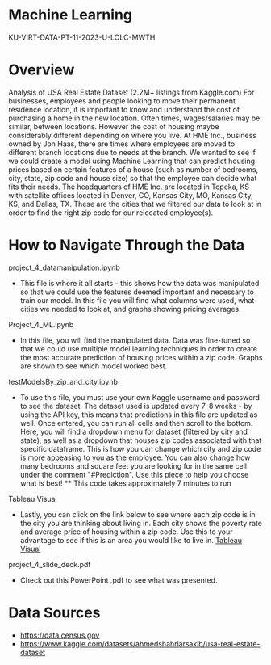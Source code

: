 # Machine Learning
KU-VIRT-DATA-PT-11-2023-U-LOLC-MWTH

# Overview

Analysis of USA Real Estate Dataset (2.2M+ listings from Kaggle.com) 
For businesses, employees and people looking to move their permanent residence location, it is important to know and understand the cost of purchasing a home in the new location. Often times, wages/salaries may be similar, between locations. However the cost of housing maybe considerably different depending on where you live. At HME Inc., business owned by Jon Haas, there are times where employees are moved to different branch locations due to needs at the branch. We wanted to see if we could create a model using Machine Learning that can predict housing prices based on certain features of a house (such as number of bedrooms, city, state, zip code and house size) so that the employee can decide what fits their needs. The headquarters of HME Inc. are located in Topeka, KS with satellite offices located in Denver, CO, Kansas City, MO, Kansas City, KS, and Dallas, TX. These are the cities that we filtered our data to look at in order to find the right zip code for our relocated employee(s).

# How to Navigate Through the Data 
project_4_datamanipulation.ipynb
 - This file is where it all starts - this shows how the data was manipulated so that we could use the features deemed important and necessary to train our model. In this file you will find what columns were used, what cities we needed to look at, and graphs showing pricing averages.
 
Project_4_ML.ipynb
- In this file, you will find the manipulated data. Data was fine-tuned so that we could use multiple model learning techniques in order to create the most accurate prediction of housing prices within a zip code. Graphs are shown to see which model worked best.
 
testModelsBy_zip_and_city.ipynb
- To use this file, you must use your own Kaggle username and password to see the dataset. The dataset used is updated every 7-8 weeks - by using the API key, this means that predictions in this file are updated as well. Once entered, you can run all cells and then scroll to the bottom. Here, you will find a dropdown menu for dataset (filtered by city and state), as well as a dropdown that houses zip codes associated with that specific dataframe. This is how you can change which city and zip code is more appeasing to you as the employee. You can also change how many bedrooms and square feet you are looking for in the same cell under the comment "#Prediction". Use this piece to help you choose what is best!
** This code takes approximately 7 minutes to run

Tableau Visual
- Lastly, you can click on the link below to see where each zip code is in the city you are thinking about living in. Each city shows the poverty rate and average price of housing within a zip code. Use this to your advantage to see if this is an area you would like to live in.
[Tableau Visual](https://public.tableau.com/app/profile/hilari.waters/viz/Project4_Viz/AvgPricebyZip)

project_4_slide_deck.pdf
- Check out this PowerPoint .pdf to see what was presented.

# Data Sources
* https://data.census.gov
* https://www.kaggle.com/datasets/ahmedshahriarsakib/usa-real-estate-dataset
  
